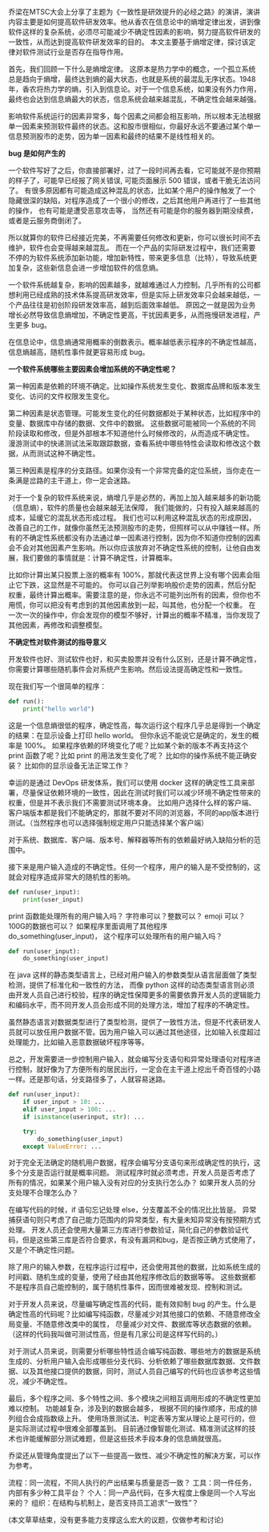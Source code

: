 乔梁在MTSC大会上分享了主题为《一致性是研效提升的必经之路》的演讲，演讲内容主要是如何提高软件研发效率。他从香农在信息论中的熵增定律出发，讲到像软件这样的复杂系统，必须尽可能减少不确定性因素的影响，努力提高软件研发的一致性，从而达到提高软件研发效率的目的。 本文主要基于熵增定律，探讨该定律对软件测试行业是否存在指导作用。

首先，我们回顾一下什么是熵增定律。 这原本是热力学中的概念，一个孤立系统总是趋向于熵增，最终达到熵的最大状态，也就是系统的最混乱无序状态。1948年，香农将热力学的熵，引入到信息论。对于一个信息系统，如果没有外力作用，最终也会达到信息熵最大的状态，信息系统会越来越混乱，不确定性会越来越强。

影响软件系统运行的因素非常多，每个因素之间都会相互影响，所以根本无法根据单一因素来预测软件最终的状态。这和股市很相似，你最好永远不要通过某个单一信息预测股市的走势，因为单一因素和最终的结果不是线性相关的。


**bug 是如何产生的**


一个软件写好了之后，你直接部署好，过了一段时间再去看，它可能就不是你预期的样子了，可能早已经报了网关错误, 可能页面展示 500 错误，或者干脆无法访问了。 有很多原因都有可能造成这种混乱的状态，比如某个用户的操作触发了一个隐藏很深的缺陷，对程序造成了一个很小的修改，之后其他用户再进行了一些其他的操作， 也有可能是遭受恶意攻击等， 当然还有可能是你的服务器到期没续费，或者是云服务商倒闭了。


所以就算你的软件已经接近完美，不再需要任何修改和更新，你可以很长时间不去维护，软件也会变得越来越混乱。 而在一个产品的实际研发过程中，我们还需要不停的为软件系统添加新功能，增加新特性，带来更多信息（比特），导致系统更加复杂，这些新信息会进一步增加软件的信息熵。


一个软件系统越复杂，影响的因素越多，就越难通过人力控制。几乎所有的公司都想利用已经成熟的技术体系提高研发效率，但是实际上研发效率只会越来越低，一个产品往往是初创阶段研发效率高，越到后面效率越低。 原因之一就是因为业务增长必然导致信息熵增加，不确定性更高，干扰因素更多，从而拖慢研发进程，产生更多 bug。

在信息论中，信息熵通常用概率的倒数表示。概率越低表示程序的不确定性越高，信息熵越高，随机性事件就更容易形成 bug。


**一个软件系统哪些主要因素会增加系统的不确定性呢？**

第一种因素是依赖的环境不确定。比如操作系统发生变化、数据库品牌和版本发生变化、访问的文件权限发生变化。

第二种因素是状态管理。可能发生变化的任何数据都处于某种状态，比如程序中的变量、数据库中存储的数据、文件中的数据。 这些数据可能被同一个系统的不同阶段读取和修改，但是外部根本不知道他什么时候修改的，从而造成不确定性。 漫游测试中的快递测试法采取跟踪数据，查看系统中哪些特性会读取和修改这个数据，从而测试这种不确定性。

第三种因素是程序的分支路径。如果你没有一个非常完备的定位系统，当你走在一条满是岔路的主干道上，你一定会迷路。


对于一个复杂的软件系统来说，熵增几乎是必然的，再加上加入越来越多的新功能（信息熵），软件的质量也会越来越无法保障， 我们能做的，只有投入越来越高的成本，延缓它的混乱状态形成过程。 我们也可以利用这种混乱状态的形成原因，改善自己的工作，就像你虽然无法预测股市的走势，但照样可以从中赚钱一样。所有的不确定性系统都没有办法通过单一因素进行控制，因为你不知道你控制的因素会不会对其他因素产生影响。所以你应该放弃对不确定性系统的控制，让他自由发展，我们要做的事情就是：计算不确定性，计算概率。

比如你计算出某只股票上涨的概率有 100%，那就代表这世界上没有哪个因素会阻止它下跌，这显然是不可能的。 你可以自己列举影响股价走势的因素，然后分配权重，最终计算出概率。需要注意的是，你永远不可能列出所有的因素，但你也不用慌，你可以把没有考虑到的其他因素放到一起，叫其他，也分配一个权重。 在一次一次的操作中，你会发现你的模型不够好，计算出的概率不精准，当你发现了其他因素，再修改和调整模型。


**不确定性对软件测试的指导意义**

开发软件也好、测试软件也好，和买卖股票并没有什么区别，还是计算不确定性，你需要计算哪些随机事件会对系统产生影响。然后设法提高确定性和一致性。

现在我们写一个很简单的程序：
```python
def run():
    print("hello world")
```

这是一个信息熵很低的程序，确定性高，每次运行这个程序几乎总是得到一个确定的结果：在显示设备上打印 hello world。 但你永远不能说它是确定的，发生的概率是 100%。 如果程序依赖的环境变化了呢？比如某个新的版本不再支持这个 print 函数了呢？比如 print 的用法发生变化了呢？ 比如你的操作系统不能正确安装？ 比如你的显示设备无法正常工作？

幸运的是通过 DevOps 研发体系，我们可以使用 docker 这样的确定性工具来部署，尽量保证依赖环境的一致性，因此在测试时我们可以减少环境不确定性带来的权重，但是并不表示我们不需要测试环境本身。 比如用户选择什么样的客户端、客户端版本都是我们不能确定的，那就不要对不同的浏览器，不同的app版本进行测试。（当然程序也可以选择强制规定用户只能选择某个客户端）

对于系统、数据库、客户端、版本号、解释器等所有的依赖最好纳入缺陷分析的范围中。

接下来是用户输入造成的不确定性。任何一个程序，用户的输入是不受控制的，这就会对程序造成非常大的随机性的影响。
```python
def run(user_input):
    print(user_input)
```

print 函数能处理所有的用户输入吗？ 字符串可以？整数可以？ emoji 可以？100G的数据也可以？ 如果程序里面调用了其他程序 do_something(user_input)， 这个程序可以处理所有的用户输入吗？
```python
def run(user_input):
    do_something(user_input)
```

在 java 这样的静态类型语言上，已经对用户输入的参数类型从语言层面做了类型检测，提供了标准化和一致性的方法， 而像 python 这样的动态类型语言则必须由开发人员自己进行校验，程序的确定性保障更多的需要依靠开发人员的逻辑能力和编码水平，而不同开发人员会形成不同的处理方法，增加了程序的不确定性。

虽然静态语言对数据类型进行了类型检测，提供了一致性方法，但是不代表研发人员就可以放任用户数据不管。因为用户输入可以通过其他途径，比如输入长度超过处理能力，比如输入恶意数据破坏程序等等。

总之，开发需要进一步控制用户输入，就会编写分支语句和异常处理语句对程序进行控制，就好像为了方便所有的居民出行，一定会在主干道上挖出千奇百怪的小路一样。还是那句话，分支路径多了，人就容易迷路。
```python
def run(user_input):
    if user_input > 10: ...
    elif user_input > 100: ... 
    if isinstance(userinput, str): ...

    try:    
        do_something(user_input)
    except ValueError: ...
```
对于完全无法确定的随机用户数据，程序会编写分支语句来形成确定性的执行，这多个分支是否运行就是概率问题。 测试程序时就必须考虑，开发人员是否考虑了所有的情况，如果某个用户输入没有对应的分支执行怎么办？ 如果开发人员的分支处理不合理怎么办？

在编写代码的时候，if 语句忘记处理 else，分支覆盖不全的情况比比皆是。 异常捕获语句则只考虑了自己能力范围内的异常类型，有大量未知异常没有按预期方式处理。 开发人员还会使用大量第三方库进行参数验证，简化自己的参数验证代码，但是这些第三库是否符合要求，有没有漏洞和bug，是否按正确方式使用了，又是个不确定性问题。

除了用户的输入参数，在程序运行过程中，还会使用其他的数据，比如系统生成的时间戳、随机生成的变量，使用了经由其他程序修改后的数据等等。 这些数据都不是程序员自己能控制的，属于随机性事件，因而很难被发现、控制和测试。

对于开发人员来说，尽量编写确定性高的代码，能有效抑制 bug 的产生。什么是确定性高的代码呢？比如编写纯函数，尽量减少对其他接口的依赖、不随意修改全局变量、不随意修改类中的属性， 尽量减少对文件、数据库等状态数据的依赖。（这样的代码我叫做可测试性高，但是有几家公司是这样写代码的。）

对于测试人员来说，则需要分析哪些特性适合编写纯函数、哪些地方的数据是系统生成的、分析用户输入会形成哪些分支代码、分析依赖了哪些数据库数据、文件数据、以及其他接口提供的数据，同时，测试人员自己编写的代码也应该参考这些情况，减少不确定性。

最后，多个程序之间、多个特性之间、多个模块之间相互调用形成的不确定性更加难以控制。 功能越复杂，涉及到的数据会越多， 根据不同的操作顺序，形成的排列组合会成指数级上升。 使用场景测试法、判定表等方案从理论上是可行的，但是实际测试过程中很难全部覆盖到。 目前通过像智能化测试、精准测试这样的技术也许能缓解部分测试难题，但是这些技术手段本身的信息熵就很高。

乔梁还从管理角度提出了以下一些提高一致性、减少不确定性的解决方案，可以作为参考。

流程：同一流程，不同人执行的产出结果与质量是否一致？
工具：同一件任务，内部有多少种工具平台？
个人：同一产品代码，在多大程度上像是同一个人写出来的？
组织：在结构与机制上，是否支持员工追求“一致性”？

(本文草草结束，没有更多能力支撑这么宏大的议题，仅做参考和讨论)


